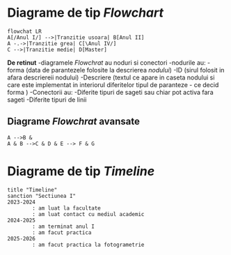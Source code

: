 <script id="MathJax-script" async src="https://cdn.jsdelivr.net/npm/mathjax@3/es5/tex-mml-chtml.js"></script>

# Diagrame de tip _Flowchart_

```mermaid
flowchat LR
A[/Anul I/] -->|Tranzitie usoara| B[Anul II]
A -.->|Tranzitie grea| C[\Anul IV/]
C -->|Tranzitie medie| D[Master]
```
**De retinut**
-diagramele _Flowchrat_ au noduri si conectori
-nodurile au:
  -forma (data de parantezele folosite la descrierea _nodului_)
  -ID (sirul folosit in afara descriereii nodului)
  -Descriere (textul ce apare in caseta nodului si care este implementat in interiorul diferitelor tipul de paranteze - ce decid forma )
  -Conectorii au:
    -Diferite tipuri de sageti sau chiar pot  activa fara sageti
    -Diferite tipuri de linii 

  ## Diagrame _Flowchrat_ avansate

```mermaid
A -->B &
A & B -->C & D & E --> F & G 
```

  # Diagrame de tip _Timeline_

```mermaid
title "Timeline"
sanction "Sectiunea I"
2023-2024
        : am luat la facultate
        : am luat contact cu mediul academic
2024-2025
        : am terminat anul I
        : am facut practica
2025-2026
        : am facut practica la fotogrametrie

        
```
  


  
